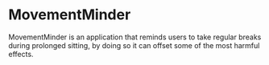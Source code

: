 # MovementMinder
MovementMinder is an application that reminds users to take regular breaks during prolonged sitting, by doing so it can offset some of the most harmful effects.
